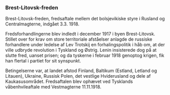 ### Brest-Litovsk-freden


Brest-Litovsk-freden, fredsaftale mellem det bolsjevikiske styre i Rusland og Centralmagterne, indgået 3.3. 1918.

Fredsforhandlingerne blev indledt i december 1917 i byen Brest-Litovsk. Stillet over for krav om store territoriale afståelser anlagde de russiske forhandlere under ledelse af Lev Trotskij en forhalingspolitik i håb om, at der ville udbryde revolution i Tyskland og Østrig. Lenin insisterede dog på at slutte fred, uanset prisen; og da tyskerne i februar 1918 genoptog krigen, fik han flertal i partiet for sit synspunkt.

Betingelserne var, at landet afstod Finland, Baltikum (Estland, Letland og Litauen), Ukraine, Russisk Polen, det vestlige Hviderusland og dele af Kaukasusområdet. Fredsaftalen blev ophævet ved Tysklands våbenhvileaftale med Vestmagterne 11.11.1918.